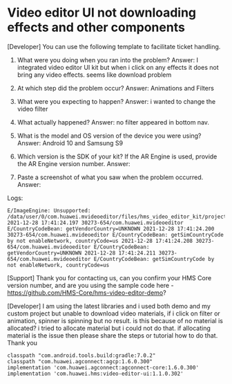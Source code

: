 # Video editor UI not downloading effects and other components

[Developer]
You can use the following template to facilitate ticket handling.
1. What were you doing when you ran into the problem?
Answer: I integrated video editor UI kit but when i click on any effects it does not bring any video effects. seems like download problem

2. At which step did the problem occur?
Answer: Animations and Filters

3. What were you expecting to happen?
Answer: i wanted to change the video filter

4. What actually happened?
Answer: no filter appeared in bottom nav.

5. What is the model and OS version of the device you were using?
Answer: Android 10 and Samsung S9

6. Which version is the SDK of your kit? If the AR Engine is used, provide the AR Engine version number.
Answer: 

7. Paste a screenshot of what you saw when the problem occurred.
Answer:

Logs:
```
E/ImageEngine: Unsupported: /data/user/0/com.huawei.mvideoeditor/files/hms_video_editor_kit/project/4bb05e7d3d744c0c932ca425170c22e9/1640731284089cover.png 2021-12-28 17:41:24.197 30273-654/com.huawei.mvideoeditor E/CountryCodeBean: getVendorCountry=UNKNOWN 2021-12-28 17:41:24.200 30273-654/com.huawei.mvideoeditor E/CountryCodeBean: getSimCountryCode by not enableNetwork, countryCode=us 2021-12-28 17:41:24.208 30273-654/com.huawei.mvideoeditor E/CountryCodeBean: getVendorCountry=UNKNOWN 2021-12-28 17:41:24.211 30273-654/com.huawei.mvideoeditor E/CountryCodeBean: getSimCountryCode by not enableNetwork, countryCode=us
```

[Support]
Thank you for contacting us, can you confirm your HMS Core version number, and are you using the sample code here - https://github.com/HMS-Core/hms-video-editor-demo?

[Developer]
I am using the latest libraries and i used both demo and my custom project but unable to download video materials, if i click on filter or animation, spinner is spinning but no result. is this because of no material is allocated? i tried to allocate material but i could not do that. if allocating material is the issue then please share the steps or tutorial how to do that. Thank you 
```
classpath "com.android.tools.build:gradle:7.0.2"
classpath "com.huawei.agconnect:agcp:1.6.0.300"
implementation 'com.huawei.agconnect:agconnect-core:1.6.0.300'
implementation 'com.huawei.hms:video-editor-ui:1.1.0.302'
```